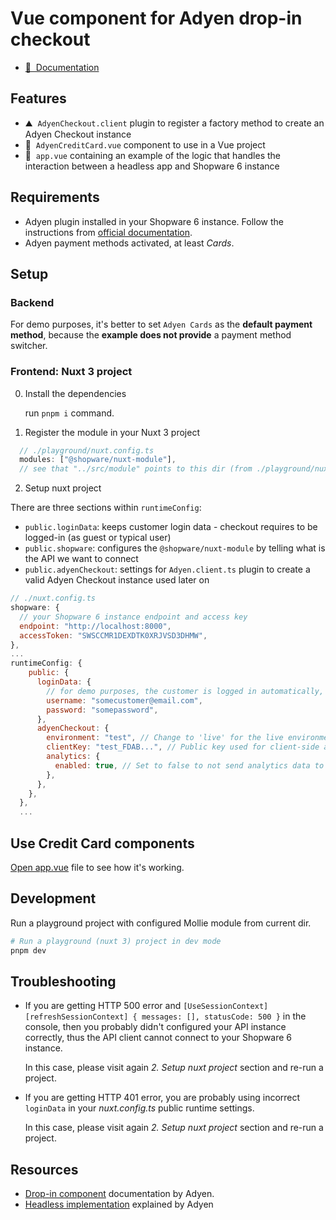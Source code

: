 # Vue component for Adyen drop-in checkout

- [📖 &nbsp;Documentation](https://frontends.shopware.com)

## Features

<!-- Highlight some of the features your module provide here -->

- ⛰ &nbsp;`AdyenCheckout.client` plugin to register a factory method to create an Adyen Checkout instance
- 🚠 &nbsp;`AdyenCreditCard.vue` component to use in a Vue project
- 🌲 &nbsp;`app.vue` containing an example of the logic that handles the interaction between a headless app and Shopware 6 instance

## Requirements

- Adyen plugin installed in your Shopware 6 instance. Follow the instructions from [official documentation](https://docs.adyen.com/plugins/shopware-6/headless-integration/).
- Adyen payment methods activated, at least _Cards_.

## Setup

### Backend

For demo purposes, it's better to set `Adyen Cards` as the **default payment method**, because the **example does not provide** a payment method switcher.

### Frontend: Nuxt 3 project

0. Install the dependencies

   run `pnpm i` command.

1. Register the module in your Nuxt 3 project

```js
  // ./playground/nuxt.config.ts
  modules: ["@shopware/nuxt-module"],
  // see that "../src/module" points to this dir (from ./playground/nuxt.config.ts file)
```

2. Setup nuxt project

There are three sections within `runtimeConfig`:

- `public.loginData`: keeps customer login data - checkout requires to be logged-in (as guest or typical user)
- `public.shopware`: configures the `@shopware/nuxt-module` by telling what is the API we want to connect
- `public.adyenCheckout`: settings for `Adyen.client.ts` plugin to create a valid Adyen Checkout instance used later on

```js
// ./nuxt.config.ts
shopware: {
  // your Shopware 6 instance endpoint and access key
  endpoint: "http://localhost:8000",
  accessToken: "SWSCCMR1DEXDTK0XRJVSD3DHMW",
},
...
runtimeConfig: {
    public: {
      loginData: {
        // for demo purposes, the customer is logged in automatically, so please adjust the loginData to some of yours customer account
        username: "somecustomer@email.com",
        password: "somepassword",
      },
      adyenCheckout: {
        environment: "test", // Change to 'live' for the live environment.
        clientKey: "test_FDAB...", // Public key used for client-side authentication: https://docs.adyen.com/development-resources/client-side-authentication
        analytics: {
          enabled: true, // Set to false to not send analytics data to Adyen.
        },
      },
    },
  },
  ...
```

## Use Credit Card components

[Open app.vue](https://github.com/shopware/frontends/blob/main/examples/adyen-dropin-component/app.vue) file to see how it's working.

## Development

Run a playground project with configured Mollie module from current dir.

```bash
# Run a playground (nuxt 3) project in dev mode
pnpm dev
```

## Troubleshooting

- If you are getting HTTP 500 error and `[UseSessionContext][refreshSessionContext] { messages: [], statusCode: 500 }` in the console, then you probably didn't configured your API instance correctly, thus the API client cannot connect to your Shopware 6 instance.

  In this case, please visit again _2. Setup nuxt project_ section and re-run a project.

- If you are getting HTTP 401 error, you are probably using incorrect `loginData` in your _nuxt.config.ts_ public runtime settings.

  In this case, please visit again _2. Setup nuxt project_ section and re-run a project.

## Resources

- [Drop-in component](https://docs.adyen.com/online-payments/build-your-integration/?platform=Web&integration=Drop-in) documentation by Adyen.
- [Headless implementation](https://docs.adyen.com/plugins/shopware-6/headless-integration/) explained by Adyen

